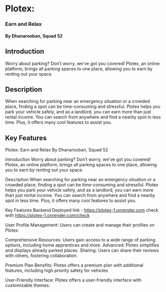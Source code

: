 
# Plotex: 
### Earn and Relax
#### By Dhanarooban, Squad 52

## Introduction
Worry about parking? Don’t worry, we've got you covered! Plotex, an online platform, brings all parking spaces to one place, allowing you to earn by renting out your space.


## Description
When searching for parking near an emergency situation or a crowded place, finding a spot can be time-consuming and stressful. Plotex helps you park your vehicle safely, and as a landlord, you can earn more than just rental income. You can search from anywhere and find a nearby spot in less time. Plus, it offers many cool features to assist you.


## Key Features

Plotex: Earn and Relax
By Dhanarooban, Squad 52

Introduction
Worry about parking? Don’t worry, we've got you covered! Plotex, an online platform, brings all parking spaces to one place, allowing you to earn by renting out your space.

Description
When searching for parking near an emergency situation or a crowded place, finding a spot can be time-consuming and stressful. Plotex helps you park your vehicle safely, and as a landlord, you can earn more than just rental income. You can search from anywhere and find a nearby spot in less time. Plus, it offers many cool features to assist you.

Key Features
Backend Deployed link -  https://plotex-1.onrender.com
check with https://plotex-1.onrender.com/check



User Profile Management: Users can create and manage their profiles on Plotex.

Comprehensive Resources: Users gain access to a wide range of parking options, including home apprentices and more.
Advanced: Plotex simplifies and displays already parked places.
Sharing: Users can share their reviews with others, fostering collaboration.

Premium Plan Benefits: Plotex offers a premium plan with additional features, including high priority safety for vehicles

User-Friendly Interface: Plotex offers a user-friendly interface with customizable themes.


